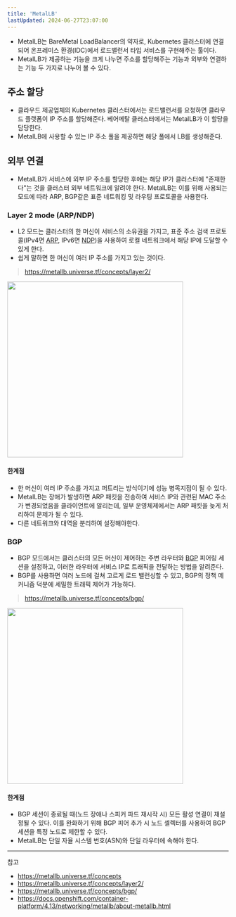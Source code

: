 ```yaml
---
title: 'MetalLB'
lastUpdated: 2024-06-27T23:07:00
---
```


- MetalLB는 BareMetal LoadBalancer의 약자로, Kubernetes 클러스터에 연결되어 온프레미스 환경(IDC)에서 로드밸런서 타입 서비스를 구현해주는 툴이다.
- MetalLB가 제공하는 기능을 크게 나누면 주소를 할당해주는 기능과 외부와 연결하는 기능 두 가지로 나누어 볼 수 있다.

## 주소 할당

- 클라우드 제공업체의 Kubernetes 클러스터에서는 로드밸런서를 요청하면 클라우드 플랫폼이 IP 주소를 할당해준다. 베어메탈 클러스터에서는 MetalLB가 이 할당을 담당한다.
- MetalLB에 사용할 수 있는 IP 주소 풀을 제공하면 해당 풀에서 LB를 생성해준다.

## 외부 연결

- MetalLB가 서비스에 외부 IP 주소를 할당한 후에는 해당 IP가 클러스터에 "존재한다"는 것을 클러스터 외부 네트워크에 알려야 한다. MetalLB는 이를 위해 사용되는 모드에 따라 ARP, BGP같은 표준 네트워킹 및 라우팅 프로토콜을 사용한다.

### Layer 2 mode (ARP/NDP)

- L2 모드는 클러스터의 한 머신이 서비스의 소유권을 가지고, 표준 주소 검색 프로토콜(IPv4면 [ARP](https://en.wikipedia.org/wiki/Address_Resolution_Protocol), IPv6면 [NDP](https://en.wikipedia.org/wiki/Neighbor_Discovery_Protocol))을 사용하여 로컬 네트워크에서 해당 IP에 도달할 수 있게 한다. 
- 쉽게 말하면 한 머신이 여러 IP 주소를 가지고 있는 것이다.

> https://metallb.universe.tf/concepts/layer2/

<img src="https://github.com/rlaisqls/TIL/assets/81006587/bd580874-cfeb-43e7-b91d-1f1e5ce6d3b1" style="height: 400px">

#### 한계점

- 한 머신이 여러 IP 주소를 가지고 퍼트리는 방식이기에 성능 병목지점이 될 수 있다.
- MetalLB는 장애가 발생하면 ARP 패킷을 전송하여 서비스 IP와 관련된 MAC 주소가 변경되었음을 클라이언트에 알리는데, 일부 운영체제에서는 ARP 패킷을 늦게 처리하여 문제가 될 수 있다.
- 다른 네트워크와 대역을 분리하여 설정해야한다.

### BGP
- BGP 모드에서는 클러스터의 모든 머신이 제어하는 주변 라우터와 [BGP](https://en.wikipedia.org/wiki/Border_Gateway_Protocol) 피어링 세션을 설정하고, 이러한 라우터에 서비스 IP로 트래픽을 전달하는 방법을 알려준다.
- BGP를 사용하면 여러 노드에 걸쳐 고르게 로드 밸런싱할 수 있고, BGP의 정책 메커니즘 덕분에 세밀한 트래픽 제어가 가능하다.

> https://metallb.universe.tf/concepts/bgp/

<img src="https://github.com/rlaisqls/TIL/assets/81006587/1fcd20ee-19ea-42f5-8355-a983e8f92e01" style="height: 400px">

#### 한계점

- BGP 세션이 종료될 때(노드 장애나 스피커 파드 재시작 시) 모든 활성 연결이 재설정될 수 있다. 이를 완화하기 위해 BGP 피어 추가 시 노드 셀렉터를 사용하여 BGP 세션을 특정 노드로 제한할 수 있다.
- MetalLB는 단일 자율 시스템 번호(ASN)와 단일 라우터에 속해야 한다.

---
참고
- https://metallb.universe.tf/concepts
- https://metallb.universe.tf/concepts/layer2/
- https://metallb.universe.tf/concepts/bgp/
- https://docs.openshift.com/container-platform/4.13/networking/metallb/about-metallb.html
